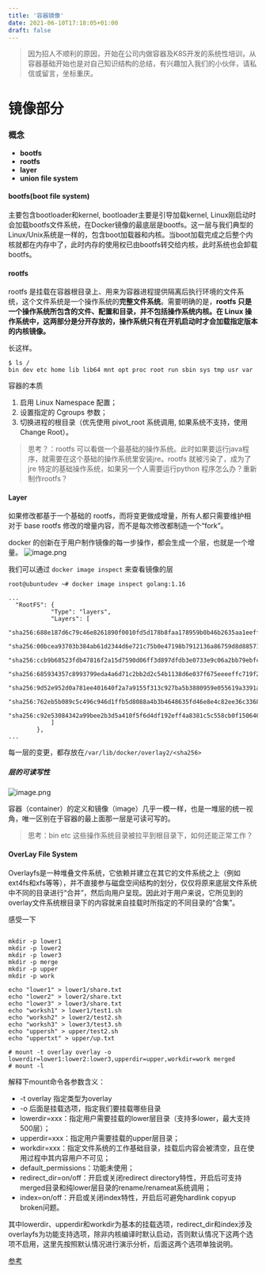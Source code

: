 ```yaml
---
title: '容器镜像'
date: 2021-06-10T17:18:05+01:00
draft: false
---
```




> 因为招人不顺利的原因，开始在公司内做容器及K8S开发的系统性培训，从容器基础开始也是对自己知识结构的总结，有兴趣加入我们的小伙伴，请私信或留言，坐标重庆。

# 镜像部分

### 概念
- **bootfs**
- **rootfs**
- **layer**
- **union file system**
#### bootfs(boot file system)

主要包含bootloader和kernel, bootloader主要是引导加载kernel, Linux刚启动时会加载bootfs文件系统，在Docker镜像的最底层是bootfs。这一层与我们典型的Linux/Unix系统是一样的，包含boot加载器和内核。当boot加载完成之后整个内核就都在内存中了，此时内存的使用权已由bootfs转交给内核，此时系统也会卸载bootfs。

#### rootfs
rootfs 是挂载在容器根目录上、用来为容器进程提供隔离后执行环境的文件系统，这个文件系统是一个操作系统的**完整文件系统**。需要明确的是，**rootfs 只是一个操作系统所包含的文件、配置和目录，并不包括操作系统内核。在 Linux 操作系统中，这两部分是分开存放的，操作系统只有在开机启动时才会加载指定版本的内核镜像。**

长这样。
```shell
$ ls /
bin dev etc home lib lib64 mnt opt proc root run sbin sys tmp usr var
```
容器的本质
1. 启用 Linux Namespace 配置；
2. 设置指定的 Cgroups 参数；
3. 切换进程的根目录（优先使用 pivot_root 系统调用, 如果系统不支持，使用Change Root）。


> 思考？：rootfs 可以看做一个最基础的操作系统。此时如果要运行java程序，就需要在这个基础的操作系统里安装jre。rootfs 就被污染了，成为了jre 特定的基础操作系统，如果另一个人需要运行python 程序怎么办？重新制作rootfs？

#### Layer
如果修改都基于一个基础的 rootfs，而将变更做成增量，所有人都只需要维护相对于 base rootfs 修改的增量内容，而不是每次修改都制造一个“fork”。

docker 的创新在于用户制作镜像的每一步操作，都会生成一个层，也就是一个增量。
![image.png](/images/layer1.jpg)

我们可以通过 `docker image inspect` 来查看镜像的层
```shell
root@ubuntudev ~# docker image inspect golang:1.16

...
  "RootFS": {
            "Type": "layers",
            "Layers": [
                "sha256:688e187d6c79c46e8261890f0010fd5d178b8faa178959b0b46b2635aa1eeff3",
                "sha256:00bcea93703b384ab61d2344d6e721c75b0e47198b7912136a86759d8d885711",
                "sha256:ccb9b68523fdb47816f2a15d7590d06ff3d897dfdb3e0733e9c06a2bb79ebfc7",
                "sha256:685934357c8993799eda4a6d71c2bb2d2c54b1138d6e037f675eeeeffc719f2d",
                "sha256:9d52e952d0a781ee401640f2a7a9155f313c927ba5b3880959e055619a3391a9",
                "sha256:762eb5b089c5c496c946d1ffb5d8088a4b3b4648635fd46e8e4c82ee36c33687",
                "sha256:c92e53084342a99bee2b3d5a410f5f6d4df192eff4a8381c5c558cb0f150646d"
            ]
        },
...

```
每一层的变更，都存放在`/var/lib/docker/overlay2/<sha256>`


##### 层的可读写性
![image.png](/images/rw.jpg)

容器（container）的定义和镜像（image）几乎一模一样，也是一堆层的统一视角，唯一区别在于容器的最上面那一层是可读可写的。

> 思考：bin etc 这些操作系统目录被拉平到根目录下，如何还能正常工作？

#### OverLay File System

Overlayfs是一种堆叠文件系统，它依赖并建立在其它的文件系统之上（例如ext4fs和xfs等等），并不直接参与磁盘空间结构的划分，仅仅将原来底层文件系统中不同的目录进行“合并”，然后向用户呈现。因此对于用户来说，它所见到的overlay文件系统根目录下的内容就来自挂载时所指定的不同目录的“合集”。


感受一下
```shell

mkdir -p lower1
mkdir -p lower2
mkdir -p lower3
mkdir -p merge
mkdir -p upper
mkdir -p work

echo "lower1" > lower1/share.txt
echo "lower2" > lower2/share.txt
echo "lower3" > lower3/share.txt
echo "worksh1" > lower1/test1.sh
echo "worksh2" > lower2/test2.sh
echo "worksh3" > lower3/test3.sh
echo "uppersh" > upper/test2.sh
echo "uppertxt" > upper/up.txt

# mount -t overlay overlay -o lowerdir=lower1:lower2:lower3,upperdir=upper,workdir=work merged
# mount -l
```

解释下mount命令各参数含义：
- -t overlay 指定类型为overlay
- -o 后面是挂载选项，指定我们要挂载哪些目录
- lowerdir=xxx：指定用户需要挂载的lower层目录（支持多lower，最大支持500层）；
- upperdir=xxx：指定用户需要挂载的upper层目录；
- workdir=xxx：指定文件系统的工作基础目录，挂载后内容会被清空，且在使用过程中其内容用户不可见；
- default_permissions：功能未使用；
- redirect_dir=on/off：开启或关闭redirect directory特性，开启后可支持merged目录和纯lower层目录的rename/renameat系统调用；
- index=on/off：开启或关闭index特性，开启后可避免hardlink copyup broken问题。

其中lowerdir、upperdir和workdir为基本的挂载选项，redirect_dir和index涉及overlayfs为功能支持选项，除非内核编译时默认启动，否则默认情况下这两个选项不启用，这里先按照默认情况进行演示分析，后面这两个选项单独说明。



[参考](https://blog.csdn.net/luckyapple1028/article/details/77916194)


